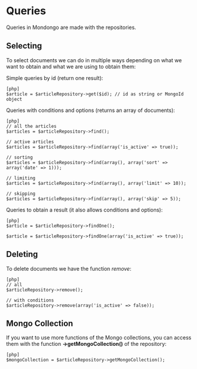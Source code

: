 Queries
=========

Queries in Mondongo are made with the repositories.

Selecting
-------------

To select documents we can do in multiple ways depending on what we want to obtain and what we are using to obtain them:

Simple queries by id (return one result):

    [php]
    $article = $articleRepository->get($id); // id as string or MongoId object

Queries with conditions and options (returns an array of documents):

    [php]
    // all the articles
    $articles = $articleRepository->find();

    // active articles
    $articles = $articleRepository->find(array('is_active' => true));

    // sorting
    $articles = $articleRepository->find(array(), array('sort' => array('date' => 1)));

    // limiting
    $articles = $articleRepository->find(array(), array('limit' => 10));

    // skipping
    $articles = $articleRepository->find(array(), array('skip' => 5));

Queries to obtain a result (it also allows conditions and options):

    [php]
    $article = $articleRepository->findOne();

    $article = $articleRepository->findOne(array('is_active' => true));

Deleting
--------

To delete documents we have the function *remove*:

    [php]
    // all
    $articleRepository->remove();

    // with conditions
    $articleRepository->remove(array('is_active' => false));

Mongo Collection
---------------

If you want to use more functions of the Mongo collections, you can access them with the function **->getMongoCollection()** of the repository:

    [php]
    $mongoCollection = $articleRepository->getMongoCollection();
